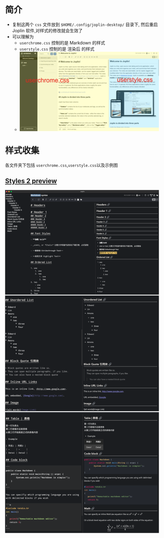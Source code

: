 # 简介
- 复制这两个 `css` 文件放到 `$HOME/.config/joplin-desktop/` 目录下, 然后重启 Joplin 软件,对样式的修改就会生效了
- 可以理解为 
    - `userchrome.css` 控制的是 Markdown 的样式
    - `userstyle.css` 控制的是 渲染后 的样式
    - ![两个Css所控制的内容](./两个Css所控制的内容.png)


# 样式收集

各文件夹下包括 `userchrome.css`,`userstyle.css`以及示例图

## [Styles 2 preview](./styles/2/)

![style 2 preview 1](./styles/2/page1.png)
![style 2 preview 2](./styles/2/page2.png)
![style 2 preview 3](./styles/2/page3.png)

